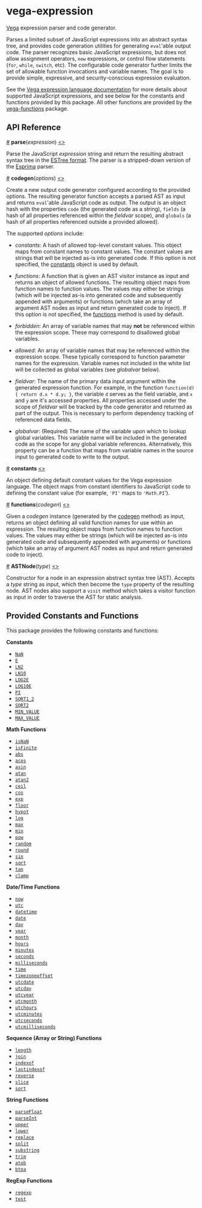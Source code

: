 # vega-expression

[Vega](https://github.com/vega/vega) expression parser and code generator.

Parses a limited subset of JavaScript expressions into an abstract syntax tree, and provides code generation utilities for generating `eval`'able output code. The parser recognizes basic JavaScript expressions, but does not allow assignment operators, `new` expressions, or control flow statements (`for`, `while`, `switch`, etc). The configurable code generator further limits the set of allowable function invocations and variable names. The goal is to provide simple, expressive, and security-conscious expression evaluation.

See the [Vega expression language documentation](https://vega.github.io/vega/docs/expressions/) for more details about supported JavaScript expressions, and see below for the constants and functions provided by this package. All other functions are provided by the [vega-functions](https://github.com/vega/vega/blob/master/packages/vega-functions/) package.

## API Reference

<a name="parse" href="#parse">#</a>
<b>parse</b>(<i>expression</i>)
[<>](https://github.com/vega/vega/blob/master/packages/vega-expression/src/parser.js "Source")

Parse the JavaScript *expression* string and return the resulting abstract syntax tree in the [ESTree format](https://github.com/estree/estree). The parser is a stripped-down version of the [Esprima](http://esprima.org/) parser.

<a name="codegen" href="#codegen">#</a>
<b>codegen</b>(<i>options</i>)
[<>](https://github.com/vega/vega/blob/master/packages/vega-expression/src/codegen.js "Source")

Create a new output code generator configured according to the provided options. The resulting generator function accepts a parsed AST as input and returns `eval`'able JavaScript code as output. The output is an object hash with the properties `code` (the generated code as a string), `fields` (a hash of all properties referenced within the _fieldvar_ scope), and `globals` (a hash of all properties referenced outside a provided allowed).

The supported _options_ include:

- *constants*: A hash of allowed top-level constant values. This object maps from constant names to constant values. The constant values are strings that will be injected as-is into generated code. If this option is not specified, the [constants](#constants) object is used by default.

- *functions*: A function that is given an AST visitor instance as input and returns an object of allowed functions. The resulting object maps from
function names to function values. The values may either be strings (which will be injected as-is into generated code and subsequently appended with arguments) or functions (which take an array of argument AST nodes as input and return generated code to inject). If this option is not specified, the [functions](#functions) method is used by default.

- *forbidden*: An array of variable names that may **not** be referenced within the expression scope. These may correspond to disallowed global variables.

- *allowed*: An array of variable names that may be referenced within the expression scope. These typically correspond to function parameter names for the expression. Variable names not included in the white list will be collected as global variables (see *globalvar* below).

- *fieldvar*: The name of the primary data input argument within the generated expression function. For example, in the function `function(d) { return d.x * d.y; }`, the variable `d` serves as the field variable, and `x` and `y` are it's accessed properties. All properties accessed under the scope of _fieldvar_ will be tracked by the code generator and returned as part of the output. This is necessary to perform dependency tracking of referenced data fields.

- *globalvar*: (Required) The name of the variable upon which to lookup global variables. This variable name will be included in the generated code as the scope for any global variable references. Alternatively, this property can be a function that maps from variable names in the source input to generated code to write to the output.

<a name="constants" href="#constants">#</a>
<b>constants</b>
[<>](https://github.com/vega/vega/blob/master/packages/vega-expression/src/constants.js "Source")

An object defining default constant values for the Vega expression language. The object maps from constant identifiers to JavaScript code to defining the constant value (for example, `'PI'` maps to `'Math.PI`').

<a name="functions" href="#functions">#</a>
<b>functions</b>(<i>codegen</i>)
[<>](https://github.com/vega/vega/blob/master/packages/vega-expression/src/functions.js "Source")

Given a *codegen* instance (generated by the [codegen](#codegen) method) as input, returns an object defining all valid function names for use within an expression. The resulting object maps from function names to function values. The values may either be strings (which will be injected as-is into generated code and subsequently appended with arguments) or functions (which take an array of argument AST nodes as input and return generated code to inject).

<a name="ASTNode" href="#ASTNode">#</a>
<b>ASTNode</b>(<i>type</i>)
[<>](https://github.com/vega/vega/blob/master/packages/vega-expression/src/ast.js "Source")

Constructor for a node in an expression abstract syntax tree (AST). Accepts a *type* string as input, which then become the `type` property of the resulting node. AST nodes also support a `visit` method which takes a visitor function as input in order to traverse the AST for static analysis.

## Provided Constants and Functions

This package provides the following constants and functions:

**Constants**

- [`NaN`](https://vega.github.io/vega/docs/expressions/#NaN)
- [`E`](https://vega.github.io/vega/docs/expressions/#E)
- [`LN2`](https://vega.github.io/vega/docs/expressions/#LN2)
- [`LN10`](https://vega.github.io/vega/docs/expressions/#LN10)
- [`LOG2E`](https://vega.github.io/vega/docs/expressions/#LOG2E)
- [`LOG10E`](https://vega.github.io/vega/docs/expressions/#LOG10E)
- [`PI`](https://vega.github.io/vega/docs/expressions/#PI)
- [`SQRT1_2`](https://vega.github.io/vega/docs/expressions/#SQRT1_2)
- [`SQRT2`](https://vega.github.io/vega/docs/expressions/#SQRT2)
- [`MIN_VALUE`](https://vega.github.io/vega/docs/expressions/#MIN_VALUE)
- [`MAX_VALUE`](https://vega.github.io/vega/docs/expressions/#MAX_VALUE)

**Math Functions**

- [`isNaN`](https://vega.github.io/vega/docs/expressions/#isNaN)
- [`isFinite`](https://vega.github.io/vega/docs/expressions/#isFinite)
- [`abs`](https://vega.github.io/vega/docs/expressions/#abs)
- [`acos`](https://vega.github.io/vega/docs/expressions/#acos)
- [`asin`](https://vega.github.io/vega/docs/expressions/#asin)
- [`atan`](https://vega.github.io/vega/docs/expressions/#atan)
- [`atan2`](https://vega.github.io/vega/docs/expressions/#atan2)
- [`ceil`](https://vega.github.io/vega/docs/expressions/#ceil)
- [`cos`](https://vega.github.io/vega/docs/expressions/#cos)
- [`exp`](https://vega.github.io/vega/docs/expressions/#exp)
- [`floor`](https://vega.github.io/vega/docs/expressions/#floor)
- [`hypot`](https://vega.github.io/vega/docs/expressions/#hypot)
- [`log`](https://vega.github.io/vega/docs/expressions/#log)
- [`max`](https://vega.github.io/vega/docs/expressions/#max)
- [`min`](https://vega.github.io/vega/docs/expressions/#min)
- [`pow`](https://vega.github.io/vega/docs/expressions/#pow)
- [`random`](https://vega.github.io/vega/docs/expressions/#random)
- [`round`](https://vega.github.io/vega/docs/expressions/#round)
- [`sin`](https://vega.github.io/vega/docs/expressions/#sin)
- [`sqrt`](https://vega.github.io/vega/docs/expressions/#sqrt)
- [`tan`](https://vega.github.io/vega/docs/expressions/#tan)
- [`clamp`](https://vega.github.io/vega/docs/expressions/#clamp)

**Date/Time Functions**

- [`now`](https://vega.github.io/vega/docs/expressions/#now)
- [`utc`](https://vega.github.io/vega/docs/expressions/#utc)
- [`datetime`](https://vega.github.io/vega/docs/expressions/#datetime)
- [`date`](https://vega.github.io/vega/docs/expressions/#date)
- [`day`](https://vega.github.io/vega/docs/expressions/#day)
- [`year`](https://vega.github.io/vega/docs/expressions/#year)
- [`month`](https://vega.github.io/vega/docs/expressions/#month)
- [`hours`](https://vega.github.io/vega/docs/expressions/#hours)
- [`minutes`](https://vega.github.io/vega/docs/expressions/#minutes)
- [`seconds`](https://vega.github.io/vega/docs/expressions/#seconds)
- [`milliseconds`](https://vega.github.io/vega/docs/expressions/#milliseconds)
- [`time`](https://vega.github.io/vega/docs/expressions/#time)
- [`timezoneoffset`](https://vega.github.io/vega/docs/expressions/#timezoneoffset)
- [`utcdate`](https://vega.github.io/vega/docs/expressions/#utcdate)
- [`utcday`](https://vega.github.io/vega/docs/expressions/#utcday)
- [`utcyear`](https://vega.github.io/vega/docs/expressions/#utcyear)
- [`utcmonth`](https://vega.github.io/vega/docs/expressions/#utcmonth)
- [`utchours`](https://vega.github.io/vega/docs/expressions/#utchours)
- [`utcminutes`](https://vega.github.io/vega/docs/expressions/#utcminutes)
- [`utcseconds`](https://vega.github.io/vega/docs/expressions/#utcseconds)
- [`utcmilliseconds`](https://vega.github.io/vega/docs/expressions/#utcmilliseconds)

**Sequence (Array or String) Functions**

- [`length`](https://vega.github.io/vega/docs/expressions/#length)
- [`join`](https://vega.github.io/vega/docs/expressions/#join)
- [`indexof`](https://vega.github.io/vega/docs/expressions/#indexof)
- [`lastindexof`](https://vega.github.io/vega/docs/expressions/#lastindexof)
- [`reverse`](https://vega.github.io/vega/docs/expressions/#reverse)
- [`slice`](https://vega.github.io/vega/docs/expressions/#slice)
- [`sort`](https://vega.github.io/vega/docs/expressions/#sort)

**String Functions**

- [`parseFloat`](https://vega.github.io/vega/docs/expressions/#parseFloat)
- [`parseInt`](https://vega.github.io/vega/docs/expressions/#parseInt)
- [`upper`](https://vega.github.io/vega/docs/expressions/#upper)
- [`lower`](https://vega.github.io/vega/docs/expressions/#lower)
- [`replace`](https://vega.github.io/vega/docs/expressions/#replace)
- [`split`](https://vega.github.io/vega/docs/expressions/#split)
- [`substring`](https://vega.github.io/vega/docs/expressions/#substring)
- [`trim`](https://vega.github.io/vega/docs/expressions/#trim)
- [`atob`](https://vega.github.io/vega/docs/expressions/#atob)
- [`btoa`](https://vega.github.io/vega/docs/expressions/#btoa)


**RegExp Functions**

- [`regexp`](https://vega.github.io/vega/docs/expressions/#regexp)
- [`test`](https://vega.github.io/vega/docs/expressions/#test)
